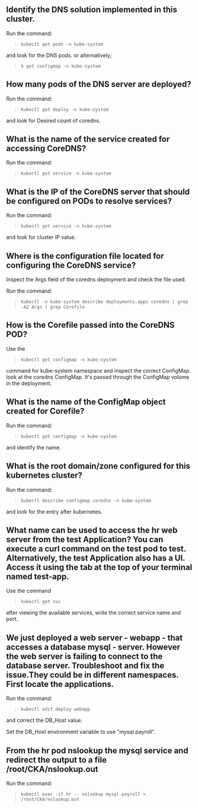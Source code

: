 ## Identify the DNS solution implemented in this cluster.

Run the command: 

>``kubectl get pods -n kube-system``

 and look for the DNS pods. or alternatively;

 >``k get configmap -n kube-system ``

## How many pods of the DNS server are deployed?

Run the command: 

>``kubectl get deploy -n kube-system``

 and look for Desired count of coredns.

## What is the name of the service created for accessing CoreDNS?

Run the command: 

>``kubectl get service -n kube-system``

## What is the IP of the CoreDNS server that should be configured on PODs to resolve services?

Run the command: 

>``kubectl get service -n kube-system``

 and look for cluster IP value.


## Where is the configuration file located for configuring the CoreDNS service?

Inspect the Args field of the coredns deployment and check the file used.

Run the command: 

>``kubectl -n kube-system describe deployments.apps coredns | grep -A2 Args | grep Corefile``

## How is the Corefile passed into the CoreDNS POD?

Use the 

>``kubectl get configmap -n kube-system``

command for kube-system namespace and inspect the correct ConfigMap.
look at the coredns ConfigMap. It's passed through the ConfigMap volume in the deployment.

## What is the name of the ConfigMap object created for Corefile?

Run the command: 
>``kubectl get configmap -n kube-system ``

and identify the name.

## What is the root domain/zone configured for this kubernetes cluster?

Run the command: 

>``kubectl describe configmap coredns -n kube-system``

 and look for the entry after kubernetes.

## What name can be used to access the hr web server from the test Application? You can execute a curl command on the test pod to test. Alternatively, the test Application also has a UI. Access it using the tab at the top of your terminal named test-app. 

Use the command 

>``kubectl get svc``

 after viewing the available services, write the correct service name and port.

 ## We just deployed a web server - webapp - that accesses a database mysql - server. However the web server is failing to connect to the database server. Troubleshoot and fix the issue.They could be in different namespaces. First locate the applications. 

Run the command: 

>``kubectl edit deploy webapp``

 and correct the DB_Host value.

Set the DB_Host environment variable to use "mysql.payroll".

## From the hr pod nslookup the mysql service and redirect the output to a file /root/CKA/nslookup.out

Run the command: 

>``kubectl exec -it hr -- nslookup mysql.payroll > /root/CKA/nslookup.out``